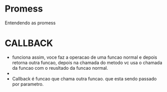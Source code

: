 # Promess
Entendendo as promess

# CALLBACK 
- funciona assim, voce faz a operacao de uma funcao normal e depois retorna outra funcao, depois na chamada do metodo vc usa o chamada da funcao com o reusltado da funcao normal.
- 
- Callback é funcao que chama outra funcao. que esta sendo passado por parametro.
